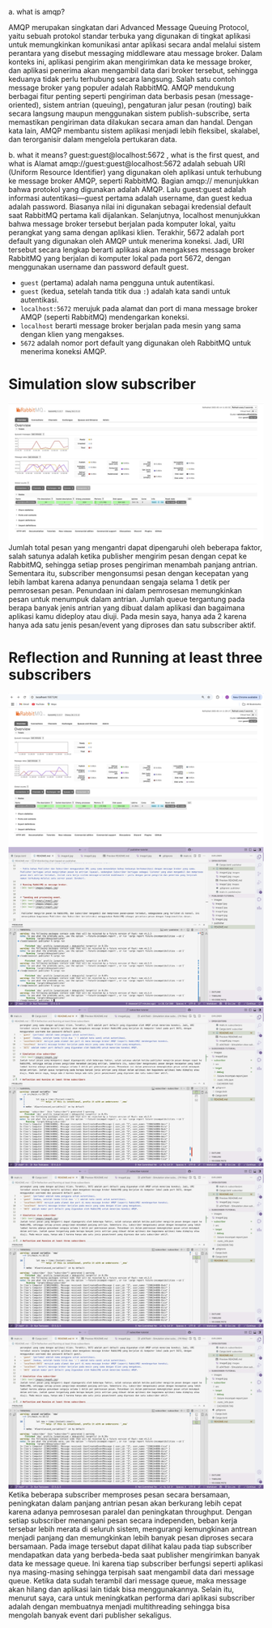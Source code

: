 a. what is amqp?

AMQP merupakan singkatan dari Advanced Message Queuing Protocol, yaitu sebuah protokol standar terbuka yang digunakan di tingkat aplikasi untuk memungkinkan komunikasi antar aplikasi secara andal melalui sistem perantara yang disebut messaging middleware atau message broker. Dalam konteks ini, aplikasi pengirim akan mengirimkan data ke message broker, dan aplikasi penerima akan mengambil data dari broker tersebut, sehingga keduanya tidak perlu terhubung secara langsung. Salah satu contoh message broker yang populer adalah RabbitMQ. AMQP mendukung berbagai fitur penting seperti pengiriman data berbasis pesan (message-oriented), sistem antrian (queuing), pengaturan jalur pesan (routing) baik secara langsung maupun menggunakan sistem publish-subscribe, serta memastikan pengiriman data dilakukan secara aman dan handal. Dengan kata lain, AMQP membantu sistem aplikasi menjadi lebih fleksibel, skalabel, dan terorganisir dalam mengelola pertukaran data.

b. what it means? guest:guest@localhost:5672 , what is the first quest, and what is
Alamat amqp://guest:guest@localhost:5672 adalah sebuah URI (Uniform Resource Identifier) yang digunakan oleh aplikasi untuk terhubung ke message broker AMQP, seperti RabbitMQ. Bagian amqp:// menunjukkan bahwa protokol yang digunakan adalah AMQP. Lalu guest:guest adalah informasi autentikasi—guest pertama adalah username, dan guest kedua adalah password. Biasanya nilai ini digunakan sebagai kredensial default saat RabbitMQ pertama kali dijalankan. Selanjutnya, localhost menunjukkan bahwa message broker tersebut berjalan pada komputer lokal, yaitu perangkat yang sama dengan aplikasi klien. Terakhir, 5672 adalah port default yang digunakan oleh AMQP untuk menerima koneksi. Jadi, URI tersebut secara lengkap berarti aplikasi akan mengakses message broker RabbitMQ yang berjalan di komputer lokal pada port 5672, dengan menggunakan username dan password default guest.
- `guest` (pertama) adalah nama pengguna untuk autentikasi.
- `guest` (kedua, setelah tanda titik dua `:`) adalah kata sandi untuk autentikasi.
- `localhost:5672` merujuk pada alamat dan port di mana message broker AMQP (seperti RabbitMQ) mendengarkan koneksi.
- `localhost` berarti message broker berjalan pada mesin yang sama dengan klien yang mengakses.
- `5672` adalah nomor port default yang digunakan oleh RabbitMQ untuk menerima koneksi AMQP.

# Simulation slow subscriber
![Alt text](images/image6.jpg)
Jumlah total pesan yang mengantri dapat dipengaruhi oleh beberapa faktor, salah satunya adalah ketika publisher mengirim pesan dengan cepat ke RabbitMQ, sehingga setiap proses pengiriman menambah panjang antrian. Sementara itu, subscriber mengonsumsi pesan dengan kecepatan yang lebih lambat karena adanya penundaan sengaja selama 1 detik per pemrosesan pesan. Penundaan ini dalam pemrosesan memungkinkan pesan untuk menumpuk dalam antrian. Jumlah queue tergantung pada berapa banyak jenis antrian yang dibuat dalam aplikasi dan bagaimana aplikasi kamu dideploy atau diuji. Pada mesin saya, hanya ada 2 karena hanya ada satu jenis pesan/event yang diproses dan satu subscriber aktif.

# Reflection and Running at least three subscribers
![Alt text](images/image7.jpg)
![Alt text](images/image8.jpg)
![Alt text](images/image9.jpg)
![Alt text](images/image10.jpg)
![Alt text](images/image11.jpg)
Ketika beberapa subscriber memproses pesan secara bersamaan, peningkatan dalam panjang antrian pesan akan berkurang lebih cepat karena adanya pemrosesan paralel dan peningkatan throughput. Dengan setiap subscriber menangani pesan secara independen, beban kerja tersebar lebih merata di seluruh sistem, mengurangi kemungkinan antrean menjadi panjang dan memungkinkan lebih banyak pesan diproses secara bersamaan.
Pada image tersebut dapat dilihat kalau pada tiap subscriber mendapatkan data yang berbeda-beda saat publisher mengirimkan banyak data ke message queue. Ini karena tiap subscriber berfungsi seperti aplikasi nya masing-masing sehingga terpisah saat mengambil data dari message queue. Ketika data sudah terambil dari message queue, maka message akan hilang dan aplikasi lain tidak bisa menggunakannya. Selain itu, menurut saya, cara untuk meningkatkan performa dari aplikasi subscriber adalah dengan membuatnya menjadi multithreading sehingga bisa mengolah banyak event dari publisher sekaligus.